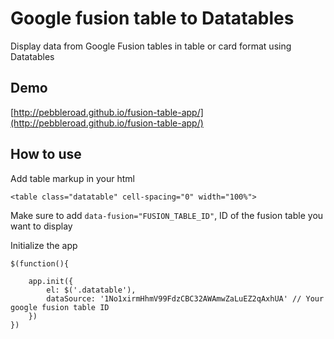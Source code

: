 # Google fusion table to Datatables

Display data from Google Fusion tables in table or card format using Datatables

## Demo

[http://pebbleroad.github.io/fusion-table-app/](http://pebbleroad.github.io/fusion-table-app/)

## How to use

Add table markup in your html

    <table class="datatable" cell-spacing="0" width="100%">
    
Make sure to add `data-fusion="FUSION_TABLE_ID"`, ID of the fusion table you want to display

Initialize the app

    $(function(){

        app.init({
            el: $('.datatable'),
            dataSource: '1No1xirmHhmV99FdzCBC32AWAmwZaLuEZ2qAxhUA' // Your google fusion table ID
        })
    })